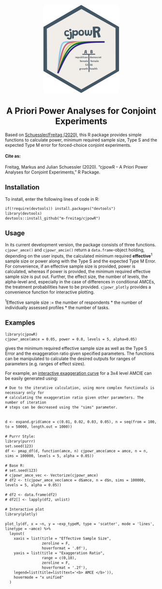 <p align="center"><img src="cjpowR_hex.png" width="250"></p>

<h1 align="center">A Priori Power Analyses for Conjoint Experiments</h1>


Based on [Schuessler/Freitag (2020)](https://osf.io/preprints/socarxiv/9yuhp/), this R package provides simple
functions to calculate power, minimum required sample size, Type S and the expected Type M error for forced-choice conjoint experiments.

#### Cite as:

Freitag, Markus and Julian Schuessler (2020). “cjpowR – A Priori Power Analyses for Conjoint Experiments,” R Package. 

## Installation

To install, enter the following lines of code in R:

```{r}
if(!require(devtools)) install.packages("devtools")
library(devtools)
devtools::install_github("m-freitag/cjpowR")
```

## Usage

In its current development version, the package consists of three functions. `cjpowr_amce()` and `cjpowr_amcie()` return a `data.frame`-object holding, depending on the user inputs, the calculated minimum required **effective**<sup>1</sup> sample size or power along with the Type S and the expected Type M Error. 
For convenience, if an effective sample size is provided, power is calculated, whereas if power is provided, the minimum required effective sample size is put out. 
Further, the effect size, the number of levels, the alpha-level and, especially in the case of differences in conditional AMCEs, the treatment probabilities have to be provided. `cjpowr_plotly` provides a convenience function for interactive plotting.

<sup>1</sup>Effective sample size := the number of respondents * the number of individually assessed profiles * the number of tasks.

## Examples

```{r}
library(cjpowR)
cjpowr_amce(amce = 0.05, power = 0.8, levels = 5, alpha=0.05)
```
gives the minimum required effective sample size as well as the Type S Error and the exaggeration ratio given specified parameters. The functions can be manipulated to calculate the desired outputs for ranges of parameters (e.g. ranges of effect sizes). 

For example, an [interactive exaggeration curve](https://rawgit.com/m-freitag/cjpowR/master/Type\%20M.html) for a 3x4 level AMCIE can be easily generated using:

```{r}
# Due to the iterative calculation, using more complex functionals is necessary only for 
# calculating the exaggeration ratio given other parameters. The number of iteration 
# steps can be decreased using the "sims" parameter.


d <- expand.grid(amce = c(0.01, 0.02, 0.03, 0.05), n = seq(from = 100, to = 50000, length.out = 1000))

# Purrr Style:
library(purrr)
set.seed(123)
df <- pmap_df(d, function(amce, n) cjpowr_amce(amce = amce, n = n, sims = 100000, levels = 5, alpha = 0.05))

# Base R:
# set.seed(123)
# cjpowr_amce_vec <- Vectorize(cjpowr_amce)
# df2 <- t(cjpowr_amce_vec(amce = d$amce, n = d$n, sims = 100000, levels = 5, alpha = 0.05))

# df2 <- data.frame(df2)
# df2[] <- lapply(df2, unlist)

# Interactive plot
library(plotly)

plot_ly(df, x = ~n, y = ~exp_typeM, type = 'scatter', mode = 'lines', linetype = ~amce) %>%
  layout(
    xaxis = list(title = "Effective Sample Size",
                 zeroline = F,
                 hoverformat = '.0f'),
    yaxis = list(title = "Exaggeration Ratio",
                 range = c(0,10),
                 zeroline = F,
                 hoverformat = '.2f'),
    legend=list(title=list(text='<b> AMCE </b>')),
    hovermode = "x unified"
  )

```
